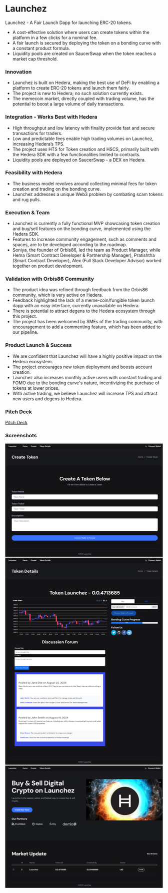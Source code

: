 # Launchez

Launchez - A Fair Launch Dapp for launching ERC-20 tokens.

- A cost-effective solution where users can create tokens within the platform in a few clicks for a nominal fee.
- A fair launch is secured by deploying the token on a bonding curve with a constant product formula.
- Liquidity pools are created on SaucerSwap when the token reaches a market cap threshold.


### Innovation

- Launchez is built on Hedera, making the best use of DeFi by enabling a platform to create ERC-20 tokens and launch them fairly.
- The project is new to Hedera; no such solution currently exists.
- The memecoin market, directly coupled with trading volume, has the potential to boost a large volume of daily transactions.
  
### Integration - Works Best with Hedera

- High throughput and low latency with finality provide fast and secure transactions for traders.
- Low and predictable fees enable high trading volumes on Launchez, increasing Hedera’s TPS.
- The project uses HTS for Token creation and HSCS, primarily built with the Hedera SDK with a few functionalities limited to contracts.
- Liquidity pools are deployed on SaucerSwap - a DEX on Hedera.


### Feasibility with Hedera

- The business model revolves around collecting minimal fees for token creation and trading on the bonding curve.
- Launchez addresses a unique Web3 problem by combating scam tokens and rug pulls.

### Execution & Team

- Launchez is currently a fully functional MVP showcasing token creation and buy/sell features on the bonding curve, implemented using the Hedera SDK.
- Features to increase community engagement, such as comments and spaces, are to be developed according to the roadmap.
- Soniya, the founder of Orbis86, led the team as Product Manager, while Hema (Smart Contract Developer & Partnership Manager), Pratishtha (Smart Contract Developer), Alex (Full Stack Developer Advisor) worked together on product development.

### Validation with Orbis86 Community

- The product idea was refined through feedback from the Orbis86 community, which is very active on Hedera.
- Feedback highlighted the lack of a meme-coin/fungible token launch dapp with an easy interface, currently unavailable on Hedera.
- There is potential to attract degens to the Hedera ecosystem through this project.
- The project has been welcomed by SMEs of the trading community, with encouragement to add a commenting feature, which has been added to our pipeline.

### Product Launch & Success

- We are confident that Launchez will have a highly positive impact on the Hedera ecosystem.
- The project encourages new token deployment and boosts account creation.
- Launchez also increases monthly active users with constant trading and FOMO due to the bonding curve's nature, incentivizing the purchase of tokens at lower prices.
- With active trading, we believe Launchez will increase TPS and attract new users and degens to Hedera.

### Pitch Deck

[Pitch Deck](https://www.canva.com/design/DAGOcUhXGgA/pfILKZtMFMoRyPZYJUhFxA/view?utm_content=DAGOcUhXGgA&utm_campaign=designshare&utm_medium=link&utm_source=editor)

### Screenshots

![Token Creation](./images/CreateToken.png)
![Token Page](./images/TokenDetail.png)
![Home Page](./images/HomePage.png)
